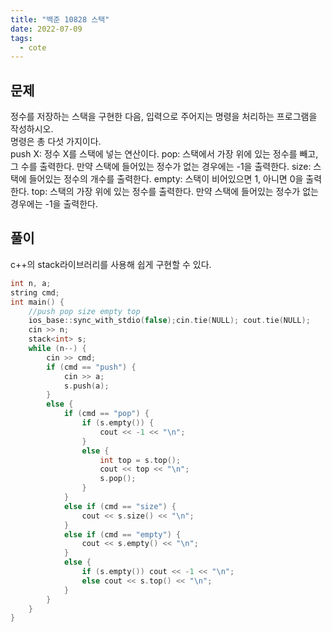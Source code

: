 ```yaml
---
title: "백준 10828 스택"
date: 2022-07-09
tags:
  - cote
---
```


## 문제

정수를 저장하는 스택을 구현한 다음, 입력으로 주어지는 명령을 처리하는 프로그램을 작성하시오.
<br/>
명령은 총 다섯 가지이다.
<br/>
push X: 정수 X를 스택에 넣는 연산이다.
pop: 스택에서 가장 위에 있는 정수를 빼고, 그 수를 출력한다. 만약 스택에 들어있는 정수가 없는 경우에는 -1을 출력한다.
size: 스택에 들어있는 정수의 개수를 출력한다.
empty: 스택이 비어있으면 1, 아니면 0을 출력한다.
top: 스택의 가장 위에 있는 정수를 출력한다. 만약 스택에 들어있는 정수가 없는 경우에는 -1을 출력한다.
<br/>

## 풀이

c++의 stack라이브러리를 사용해 쉽게 구현할 수 있다.<br/>

```cpp
int n, a;
string cmd;
int main() {
	//push pop size empty top
	ios_base::sync_with_stdio(false);cin.tie(NULL); cout.tie(NULL);
	cin >> n;
	stack<int> s;
	while (n--) {
		cin >> cmd;
		if (cmd == "push") {
			cin >> a;
			s.push(a);
		}
		else {
			if (cmd == "pop") {
				if (s.empty()) {
					cout << -1 << "\n";
				}
				else {
					int top = s.top();
					cout << top << "\n";
					s.pop();
				}
			}
			else if (cmd == "size") {
				cout << s.size() << "\n";
			}
			else if (cmd == "empty") {
				cout << s.empty() << "\n";
			}
			else {
				if (s.empty()) cout << -1 << "\n";
				else cout << s.top() << "\n";
			}
		}
	}
}
```
